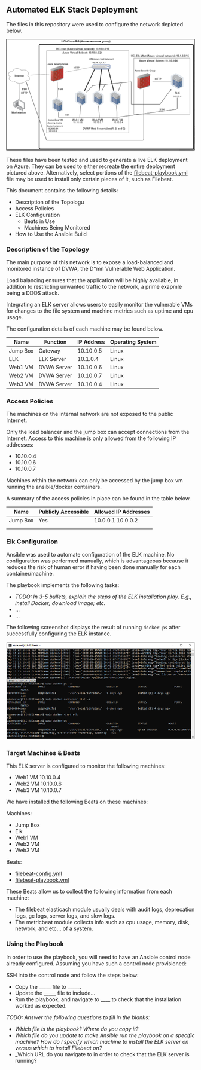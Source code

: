 ## Automated ELK Stack Deployment

The files in this repository were used to configure the network depicted below.


![Network Map](Diagram(s)/Azure_Network_Map.PNG)

These files have been tested and used to generate a live ELK deployment on Azure. They can be used to either recreate the entire deployment pictured above. Alternatively, select portions of the [filebeat-playbook.yml](Ansible/filebeat-playbook.yml) file may be used to install only certain pieces of it, such as Filebeat.


This document contains the following details:
- Description of the Topologu
- Access Policies
- ELK Configuration
  - Beats in Use
  - Machines Being Monitored
- How to Use the Ansible Build


### Description of the Topology

The main purpose of this network is to expose a load-balanced and monitored instance of DVWA, the D*mn Vulnerable Web Application.

Load balancing ensures that the application will be highly available, in addition to restricting unwanted traffic to the network, a prime exapmle being a DDOS attack.

Integrating an ELK server allows users to easily monitor the vulnerable VMs for changes to the file system and machine metrics such as uptime and cpu usage.


The configuration details of each machine may be found below.

| Name     | Function  | IP Address | Operating System |
|----------|-----------|------------|------------------|
| Jump Box | Gateway   | 10.10.0.5  | Linux            |
| ELK      |ELK Server | 10.1.0.4   | Linux            |
| Web1 VM  |DVWA Server| 10.10.0.6  | Linux            |
| Web2 VM  |DVWA Server| 10.10.0.7  | Linux            |
| Web3 VM  |DVWA Server| 10.10.0.4  | Linux            |


### Access Policies

The machines on the internal network are not exposed to the public Internet. 

Only the load balancer and the jump box can accept connections from the Internet. Access to this machine is only allowed from the following IP addresses:
* 10.10.0.4
* 10.10.0.6
* 10.10.0.7

Machines within the network can only be accessed by the jump box vm running the ansible/docker containers.


A summary of the access policies in place can be found in the table below.

| Name     | Publicly Accessible | Allowed IP Addresses |
|----------|---------------------|----------------------|
| Jump Box | Yes                 | 10.0.0.1 10.0.0.2    |
|          |                     |                      |
|          |                     |                      |

### Elk Configuration

Ansible was used to automate configuration of the ELK machine. No configuration was performed manually, which is advantageous because it reduces the risk of human error if having been done manually for each container/machine.

The playbook implements the following tasks:
- _TODO: In 3-5 bullets, explain the steps of the ELK installation play. E.g., install Docker; download image; etc._
- ...
- ...

The following screenshot displays the result of running `docker ps` after successfully configuring the ELK instance.


![docker ps command output on Elk server vm](Ansible/docker_ps_output_OnElkVm.PNG)

### Target Machines & Beats
This ELK server is configured to monitor the following machines:

* Web1 VM 10.10.0.4
* Web2 VM 10.10.0.6
* Web3 VM 10.10.0.7

We have installed the following Beats on these machines:

Machines:
* Jump Box
* Elk
* Web1 VM
* Web2 VM
* Web3 VM

Beats:
* [filebeat-config.yml](Ansible/filebeat-config.yml)
* [filebeat-playbook.yml](Ansible/filebeat-playbook.yml)

These Beats allow us to collect the following information from each machine:

* The filebeat elasticach module usually deals with audit logs, deprecation logs, gc logs, server logs, and slow logs.
* The metricbeat module collects info such as cpu usage, memory, disk, network, and etc... of a system.

### Using the Playbook
In order to use the playbook, you will need to have an Ansible control node already configured. Assuming you have such a control node provisioned: 

SSH into the control node and follow the steps below:
- Copy the _____ file to _____.
- Update the _____ file to include...
- Run the playbook, and navigate to ____ to check that the installation worked as expected.

_TODO: Answer the following questions to fill in the blanks:_
- _Which file is the playbook? Where do you copy it?_
- _Which file do you update to make Ansible run the playbook on a specific machine? How do I specify which machine to install the ELK server on versus which to install Filebeat on?_
- _Which URL do you navigate to in order to check that the ELK server is running?

